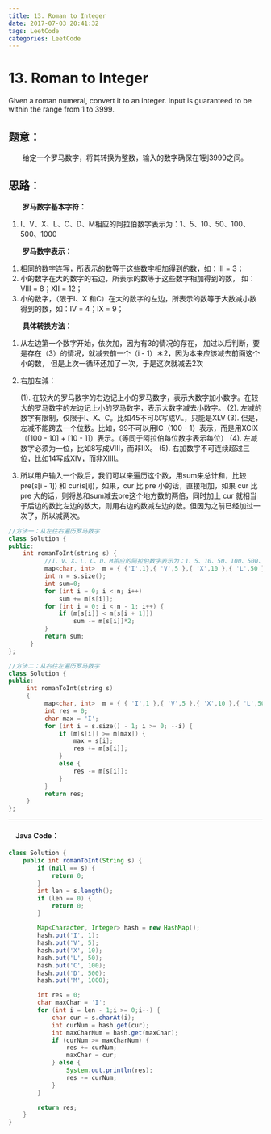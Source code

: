 ```yaml
---
title: 13. Roman to Integer
date: 2017-07-03 20:41:32
tags: LeetCode
categories: LeetCode
---
```


# 13. Roman to Integer

Given a roman numeral, convert it to an integer.
Input is guaranteed to be within the range from 1 to 3999.

## 题意：

　　给定一个罗马数字，将其转换为整数，输入的数字确保在1到3999之间。

<!--more-->

## 思路：

　　**罗马数字基本字符：**

1. I、V、X、L、C、D、M相应的阿拉伯数字表示为：1、5、10、50、100、500、1000

　　**罗马数字表示：**

1. 相同的数字连写，所表示的数等于这些数字相加得到的数，如：Ⅲ = 3；
2. 小的数字在大的数字的右边，所表示的数等于这些数字相加得到的数， 如：Ⅷ = 8；Ⅻ = 12；
3. 小的数字，（限于Ⅰ、X 和C）在大的数字的左边，所表示的数等于大数减小数得到的数，如：Ⅳ = 4；Ⅸ = 9；

　　**具体转换方法：**

1. 从左边第一个数字开始，依次加，因为有3的情况的存在， 加过以后判断，要是存在（3）的情况，就减去前一个（i - 1）＊2，因为本来应该减去前面这个小的数， 但是上次一循环还加了一次，于是这次就减去2次

2. 右加左減：

   (1). 在较大的罗马数字的右边记上小的罗马数字，表示大数字加小数字。在较大的罗马数字的左边记上小的罗马数字，表示大数字减去小数字。
   (2). 左减的数字有限制，仅限于I、X、C。比如45不可以写成VL，只能是XLV
   (3). 但是，左减不能跨去一个位数。比如，99不可以用IC（100 - 1）表示，而是用XCIX（[100 - 10] + [10 - 1]）表示。（等同于阿拉伯每位数字表示每位）
   (4). 左减数字必须为一位，比如8写成VIII，而非IIX。
   (5). 右加数字不可连续超过三位，比如14写成XIV，而非XIIII。

3. 所以用户输入一个数后，我们可以来遍历这个数，用sum来总计和，比较pre(s[i - 1]) 和 cur(s[i])，如果，cur 比 pre 小的话，直接相加，如果 cur 比 pre 大的话，则将总和sum减去pre这个地方数的两倍，同时加上 cur 就相当于后边的数比左边的数大，则用右边的数减左边的数。但因为之前已经加过一次了，所以减两次。

```c++
//方法一：从左往右遍历罗马数字
class Solution {
public:
	int romanToInt(string s) {
          //I、V、X、L、C、D、M相应的阿拉伯数字表示为：1、5、10、50、100、500、1000
          map<char, int>  m = { {'I',1},{ 'V',5 },{ 'X',10 },{ 'L',50 },{ 'C',100 },{ 'D',500 },{ 'M',1000 } };
          int n = s.size();
          int sum=0;
          for (int i = 0; i < n; i++)
              sum += m[s[i]];
          for (int i = 0; i < n - 1; i++) {
              if (m[s[i]] < m[s[i + 1]])
                  sum -= m[s[i]]*2;
          }
          return sum;
      }
};

//方法二：从右往左遍历罗马数字
class Solution {
public:
     int romanToInt(string s)
     {
          map<char, int>  m = { { 'I',1 },{ 'V',5 },{ 'X',10 },{ 'L',50 },{ 'C',100 },{ 'D',500 },{ 'M',1000 } };
          int res = 0;
          char max = 'I';
          for (int i = s.size() - 1; i >= 0; --i) {
              if (m[s[i]] >= m[max]) {
                  max = s[i];
                  res += m[s[i]];
              }
              else {
                  res -= m[s[i]];
              }
          }
          return res;
     }
};
```

---------------------------------------------------
#### 　Java Code：
```java
class Solution {
    public int romanToInt(String s) {
        if (null == s) {
            return 0;
        }
        int len = s.length();
        if (len == 0) {
            return 0;
        }

        Map<Character, Integer> hash = new HashMap();
        hash.put('I', 1);
        hash.put('V', 5);
        hash.put('X', 10);
        hash.put('L', 50);
        hash.put('C', 100);
        hash.put('D', 500);
        hash.put('M', 1000);

        int res = 0;
        char maxChar = 'I';
        for (int i = len - 1;i >= 0;i--) {
            char cur = s.charAt(i);
            int curNum = hash.get(cur);
            int maxCharNum = hash.get(maxChar);
            if (curNum >= maxCharNum) {
                res += curNum;
                maxChar = cur;
            } else {
                System.out.println(res);
                res -= curNum;
            }
        }

        return res;
    }
}
```
